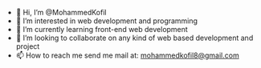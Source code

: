 - 👋 Hi, I’m @MohammedKofil
- 👀 I’m interested in web development and programming
- 🌱 I’m currently learning front-end web development
- 💞️ I’m looking to collaborate on any kind of web based development and project
- 📫 How to reach me send me mail at: mohammedkofil8@gmail.com


